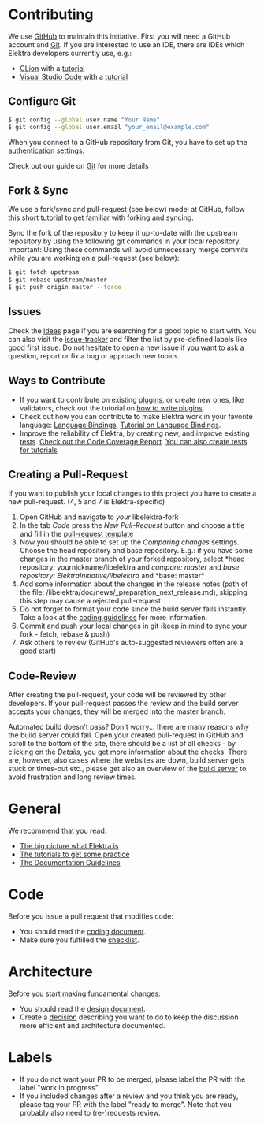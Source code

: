 # Contributing

We use [GitHub](https://github.com/ElektraInitiative/libelektra/) to maintain this initiative.
First you will need a GitHub account and [Git](https://www.git-scm.com/).
If you are interested to use an IDE, there are IDEs which Elektra developers currently use, e.g.:

- [CLion](https://www.jetbrains.com/clion/) with a [tutorial](/doc/tutorials/contributing-clion.md)
- [Visual Studio Code](https://code.visualstudio.com/) with a [tutorial](/doc/tutorials/contributing-windows.md)

## Configure Git

```sh
$ git config --global user.name "Your Name"
$ git config --global user.email "your_email@example.com"
```

When you connect to a GitHub repository from Git, you have to set up the [authentication](https://help.github.com/en/articles/set-up-git#next-steps-authenticating-with-github-from-git) settings.

Check out our guide on [Git](/doc/GIT.md) for more details

## Fork & Sync

We use a fork/sync and pull-request (see below) model at GitHub, follow this short [tutorial](https://help.github.com/articles/fork-a-repo/) to get familiar with forking and syncing.

Sync the fork of the repository to keep it up-to-date with the upstream repository by using the following git commands in your local repository. Important: Using these commands will avoid unnecessary merge commits while you are working on a pull-request (see below):

```sh
$ git fetch upstream
$ git rebase upstream/master
$ git push origin master --force
```

## Issues

Check the [Ideas](/doc/IDEAS.md) page if you are searching for a good topic to start with.
You can also visit the [issue-tracker](https://github.com/ElektraInitiative/libelektra/issues) and filter the list by pre-defined labels like [good first issue](https://github.com/ElektraInitiative/libelektra/labels/good%20first%20issue).
Do not hesitate to open a new issue if you want to ask a question, report or fix a bug or approach new topics.

## Ways to Contribute

- If you want to contribute on existing [plugins](/src/plugins/README.md), or create new ones, like validators, check out the tutorial on [how to write plugins](/doc/tutorials/plugins.md).
- Check out how you can contribute to make Elektra work in your favorite language: [Language Bindings](src/bindings/README.md), [Tutorial on Language Bindings](/doc/tutorials/language-bindings.md).
- Improve the reliability of Elektra, by creating new, and improve existing [tests](/doc/TESTING.md).
  [Check out the Code Coverage Report](https://doc.libelektra.org/coverage/master/debian-bullseye-full/).
  [You can also create tests for tutorials](https://github.com/ElektraInitiative/libelektra/tree/master/tests/shell/shell_recorder/tutorial_wrapper)

## Creating a Pull-Request

If you want to publish your local changes to this project you have to create a new pull-request.
(4, 5 and 7 is Elektra-specific)

1. Open GitHub and navigate to _your_ libelektra-fork
2. In the tab _Code_ press the _New Pull-Request_ button and choose a title and fill in the [pull-request template](/.github/PULL_REQUEST_TEMPLATE.md)
3. Now you should be able to set up the _Comparing changes_ settings.
    Choose the head repository and base repository.
   E.g.: if you have some changes in the master branch of your forked repository, select *head repository: yournickname/libelektra and *compare: master* and *base repository: ElektraInitiative/libelektra* and *base: master\*
4. Add some information about the changes in the release notes (path of the file: /libelektra/doc/news/\_preparation_next_release.md), skipping this step may cause a rejected pull-request
5. Do not forget to format your code since the build server fails instantly. Take a look at the [coding guidelines](/doc/CODING.md) for more information.
6. Commit and push your local changes in git (keep in mind to sync your fork - fetch, rebase & push)
7. Ask others to review (GitHub's auto-suggested reviewers often are a good start)

## Code-Review

After creating the pull-request, your code will be reviewed by other developers.
If your pull-request passes the review and the build server accepts your changes, they will be merged into the master branch.

Automated build doesn't pass?
Don't worry... there are many reasons why the build server could fail.
Open your created pull-request in GitHub and scroll to the bottom of the site, there should be a list of all checks - by clicking on the _Details_, you get more information about the checks.
There are, however, also cases where the websites are down, build server gets stuck or times-out etc., please get also an overview of the [build server](/doc/BUILDSERVER.md) to avoid frustration and long review times.

# General

We recommend that you read:

- [The big picture what Elektra is](/doc/BIGPICTURE.md)
- [The tutorials to get some practice](/doc/tutorials/)
- [The Documentation Guidelines](https://www.libelektra.org/devgettingstarted/documentation)

# Code

Before you issue a pull request that modifies code:

- You should read the [coding document](/doc/CODING.md).
- Make sure you fulfilled the [checklist](/.github/PULL_REQUEST_TEMPLATE.md).

# Architecture

Before you start making fundamental changes:

- You should read the [design document](/doc/DESIGN.md).
- Create a [decision](/doc/decisions/README.md) describing you want to do
  to keep the discussion more efficient and architecture documented.

# Labels

- If you do not want your PR to be merged, please label the PR with the label "work in progress".
- If you included changes after a review and you think you are ready, please tag your PR with the label "ready to merge".
  Note that you probably also need to (re-)requests review.
